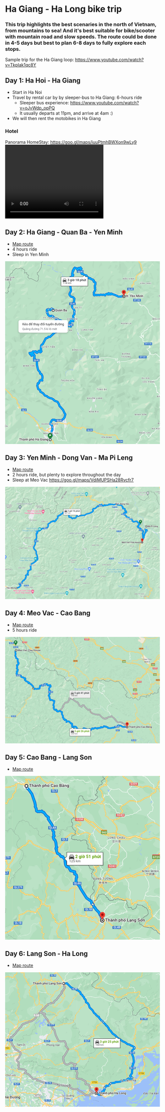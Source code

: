 # Ha Giang - Ha Long bike trip

### This trip highlights the best scenaries in the north of Vietnam, from mountains to sea! And it's best suitable for bike/scooter with mountain road and slow speeds. The route could be done in 4-5 days but best to plan 6-8 days to fully explore each stops.

Sample trip for the Ha Giang loop: https://www.youtube.com/watch?v=TkpIak1qc8Y

## Day 1: Ha Hoi - Ha Giang
* Start in Ha Noi
* Travel by rental car by by sleeper-bus to Ha Giang: 6-hours ride
  * Sleeper bus experience: https://www.youtube.com/watch?v=oJvWdp_opPQ
  * It usually departs at 11pm, and arrive at 4am :)
* We will then rent the motobikes in Ha Giang

### Hotel
Panorama HomeStay: https://goo.gl/maps/iuuPtmhBWXon9wLy9
<video width="320" height="240" controls>
  <source src="https://lh3.googleusercontent.com/ggs/AF1QipNMx3P0LwL38VuLY030wfAi48AyqNp4Zbhidtb7=m18?cpn=sxS_f8K6aXd1TZr-" >
</video>

## Day 2: Ha Giang - Quan Ba - Yen Minh
* [Map route](https://www.google.com/maps/dir/Tp.+H%C3%A0+Giang,+H%C3%A0+Giang,+Vi%E1%BB%87t+Nam/Qu%E1%BA%A3n+B%E1%BA%A1,+H%C3%A0+Giang,+Vi%E1%BB%87t+Nam/tt.+Y%C3%AAn+Minh/@23.0061465,104.933989,11.28z/data=!4m20!4m19!1m5!1m1!1s0x36cc79b180b4239d:0xb7a373a73bc23544!2m2!1d104.9784494!2d22.8025588!1m5!1m1!1s0x36cc0b167fa61df7:0x8495bfb0cc033df9!2m2!1d104.9856176!2d23.087186!1m5!1m1!1s0x36cbf16231aecb21:0x4739f6b88032736e!2m2!1d105.1555046!2d23.1185238!3e0?entry=ttu)
* 4 hours ride
* Sleep in Yen Minh

![Alt text](image-1.png)

## Day 3: Yen Minh - Dong Van - Ma Pi Leng

* [Map route](https://www.google.com/maps/dir/tt.+Y%C3%AAn+Minh/tt.+%C4%90%E1%BB%93ng+V%C4%83n,+%C4%90%E1%BB%93ng+V%C4%83n,+H%C3%A0+Giang,+Vi%E1%BB%87t+Nam/M%C3%A3+P%C3%AD+L%C3%A8ng,+M%C3%A8o+V%E1%BA%A1c+District,+Ha+Giang,+Vietnam/@23.1982869,105.2086114,12z/data=!3m1!4b1!4m20!4m19!1m5!1m1!1s0x36cbf16231aecb21:0x4739f6b88032736e!2m2!1d105.1555046!2d23.1185238!1m5!1m1!1s0x36cbe6cfb1c33961:0x5eff1d412485f4aa!2m2!1d105.3627336!2d23.2781471!1m5!1m1!1s0x36cbdda02a4fdd59:0x7e9c5349a9cc2f93!2m2!1d105.4243804!2d23.2356473!3e0?entry=ttu)
* 2 hours ride, but plenty to explore throughout the day
* Sleep at Meo Vac https://goo.gl/maps/VdiMUPSHa28Rvcfr7

![Alt text](image-2.png)

## Day 4: Meo Vac - Cao Bang

* [Map route](https://www.google.com/maps/dir/Meo+Vac+Clay+House/Cao+B%E1%BA%B1ng,+Cao+Bang,+Vietnam/@22.9171922,105.5070612,10z/data=!3m1!4b1!4m14!4m13!1m5!1m1!1s0x36cbdd7ab13c5a71:0xf2a726b794c3aece!2m2!1d105.4160956!2d23.2052605!1m5!1m1!1s0x36ca643b852c0327:0xf7278f9b5a7c6921!2m2!1d106.2639852!2d22.6666369!3e0?entry=ttu)
* 5 hours ride

![Alt text](image-3.png)

## Day 5: Cao Bang - Lang Son
* [Map route](https://www.google.com/maps/dir/Cao+B%E1%BA%B1ng,+Cao+Bang,+Vietnam/L%E1%BA%A1ng+S%C6%A1n,+Vietnam/@22.2625039,106.2703689,10.47z/data=!4m14!4m13!1m5!1m1!1s0x36ca643b852c0327:0xf7278f9b5a7c6921!2m2!1d106.2639852!2d22.6666369!1m5!1m1!1s0x36b54e779f3306a9:0x4d0e88116ffb61b9!2m2!1d106.761519!2d21.853708!3e0?entry=ttu)

![Alt text](image-4.png)

## Day 6: Lang Son - Ha Long
* [Map route](https://www.google.com/maps/dir/L%E1%BA%A1ng+S%C6%A1n,+Vietnam/H%E1%BA%A1+Long,+Qu%E1%BA%A3ng+Ninh,+Vietnam/@21.4077456,106.3194124,9.48z/data=!4m14!4m13!1m5!1m1!1s0x36b54e779f3306a9:0x4d0e88116ffb61b9!2m2!1d106.761519!2d21.853708!1m5!1m1!1s0x314a583f825ff2c9:0xc5d143510be28d44!2m2!1d107.0448069!2d20.9711977!3e0?entry=ttu)

![Alt text](image-5.png)










